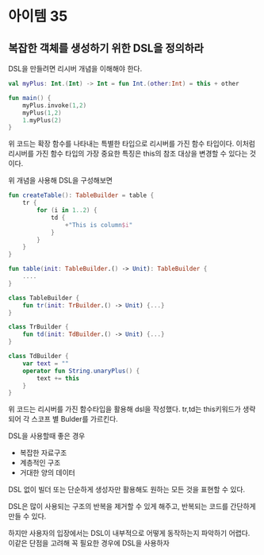 # 아이템 35

## 복잡한 객체를 생성하기 위한 DSL을 정의하라

DSL을 만들려면 리시버 개념을 이해해야 한다.

```kotlin
val myPlus: Int.(Int) -> Int = fun Int.(other:Int) = this + other

fun main() {
    myPlus.invoke(1,2)
    myPlus(1,2)
    1.myPlus(2)
}
```

위 코드는 확장 함수를 나타내는 특별한 타입으로 리시버를 가진 함수 타입이다. 이처럼 리시버를 가진 함수 타입의 가장 중요한 특징은 this의 참조 대상을 변경할 수 있다는 것이다.

위 개념을 사용해 DSL을 구성해보면

```kotlin
fun createTable(): TableBuilder = table {
    tr {
        for (i in 1..2) {
            td {
                +"This is column$i"
            }
        }
    }
}

fun table(init: TableBuilder.() -> Unit): TableBuilder {
    ....
}

class TableBuilder {
    fun tr(init: TrBuilder.() -> Unit) {...}
}

class TrBuilder {
    fun td(init: TdBuilder.() -> Unit) {...}
}

class TdBuilder {
    var text = ""
    operator fun String.unaryPlus() {
        text += this
    }
}
```

위 코드는 리시버를 가진 함수타입을 활용해 dsl을 작성했다. tr,td는 this키워드가 생략되어 각 스코프 별 Bulder를 가르킨다.

DSL을 사용할때 좋은 경우

- 복잡한 자료구조
- 계층적인 구조
- 거대한 양의 데이터

DSL 없이 빌더 또는 단순하게 생성자만 활용해도 원하는 모든 것을 표현할 수 있다.

DSL은 많이 사용되는 구조의 반복을 제거할 수 있게 해주고, 반복되는 코드를 간단하게 만들 수 있다.

하지만 사용자의 입장에서는 DSL이 내부적으로 어떻게 동작하는지 파악하기 어렵다. 이같은 단점을 고려해 꼭 필요한 경우에 DSL을 사용하자